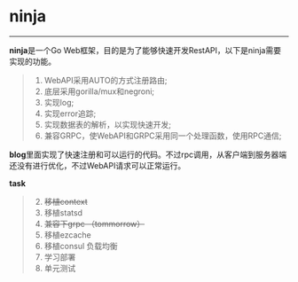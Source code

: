 # ninja
---
**ninja**是一个Go Web框架，目的是为了能够快速开发RestAPI，以下是ninja需要实现的功能。
>1. WebAPI采用AUTO的方式注册路由;
>2. 底层采用gorilla/mux和negroni;
>3. 实现log;
>4. 实现error追踪;
>5. 实现数据表的解析，以实现快速开发;
>6. 兼容GRPC，使WebAPI和GRPC采用同一个处理函数，使用RPC通信;

**blog**里面实现了快速注册和可以运行的代码。不过rpc调用，从客户端到服务器端还没有进行优化，不过WebAPI请求可以正常运行。

**task**
>2. ~~移植context~~
>3. 移植statsd
>4. ~~兼容下grpc （tommorrow）~~
>5. 移植ezcache
>6. 移植consul   负载均衡
>7. 学习部署
>8. 单元测试
